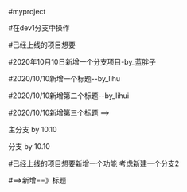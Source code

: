 #myproject

#在dev1分支中操作

#已经上线的项目想要

#2020年10月10日新增一个分支项目-by_蓝胖子

#2020/10/10新增一个标题--by_lihu

#2020/10/10新增第二个标题--by_lihui

#2020/10/10新增第三个标题 ==>

主分支  by 10.10

分支 by 10.10


#已经上线的项目想要新增一个功能 考虑新建一个分支2

#==>新增==》标题